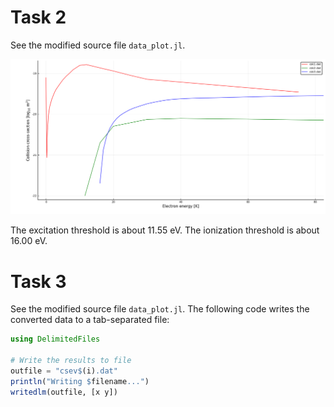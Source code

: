 Task 2
======

See the modified source file `data_plot.jl`.

![x-section](img/task-2.png)

The excitation threshold is about 11.55 eV.
The ionization threshold is about 16.00 eV.

Task 3
======

See the modified source file `data_plot.jl`.
The following code writes the converted data to a tab-separated file:

```julia
using DelimitedFiles

# Write the results to file
outfile = "csev$(i).dat"
println("Writing $filename...")
writedlm(outfile, [x y])
```